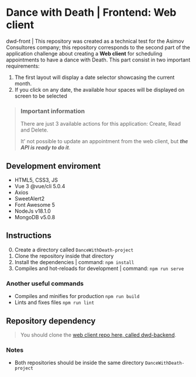 # Dance with Death | Frontend: Web client

dwd-front | This repository was created as a technical test for the Asimov Consultores company; this repository corresponds to the second part of the application challenge about creating a **Web client** for scheduling appointments to have a dance with Death. This part consist in two important requirements:
1. The first layout will display a date selector showcasing the current month.
2. If you click on any date, the available hour spaces will be displayed on screen to be selected

>
> ### Important information
>
> There are just 3 available actions for this application: Create, Read and Delete.
>
> It' not possible to update an appointment from the web client, but ***the API is ready to do it***.
>


## Development enviroment

* HTML5, CSS3, JS
* Vue 3 @vue/cli 5.0.4
* Axios
* SweetAlert2
* Font Awesome 5
* NodeJs v18.1.0
* MongoDB v5.0.8


## Instructions

0. Create a directory called `DanceWithDeath-project`
1. Clone the repository inside that directory
2. Install the dependencies | command: `npm install`
3. Compiles and hot-reloads for development | command: `npm run serve`


### Another useful commands

* Compiles and minifies for production `npm run build`
* Lints and fixes files `npm run lint`


## Repository dependency

> You should clone the [web client repo here, called dwd-backend](https://github.com/linaresb08/dwd-backend).


### Notes
* Both repositories should be inside the same directory `DanceWithDeath-project`